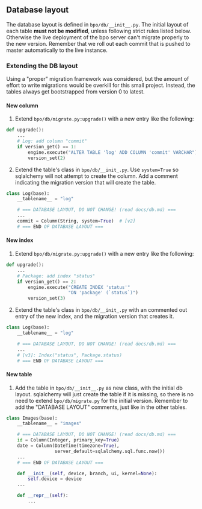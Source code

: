 ## Database layout

The database layout is defined in `bpo/db/__init__.py`. The initial layout of
each table **must not be modified**, unless following strict rules listed
below. Otherwise the live deployment of the bpo server can't migrate properly
to the new version. Remember that we roll out each commit that is pushed to
master automatically to the live instance.

### Extending the DB layout
Using a "proper" migration framework was considered, but the amount of effort
to write migrations would be overkill for this small project. Instead, the
tables always get bootstrapped from version 0 to latest.

#### New column

1. Extend `bpo/db/migrate.py:upgrade()` with a new entry like the following:

```py
def upgrade():
    ...
    # Log: add column "commit"
    if version_get() == 1:
        engine.execute("ALTER TABLE 'log' ADD COLUMN 'commit' VARCHAR")
        version_set(2)
```

2. Extend the table's class in `bpo/db/__init_.py`. Use `system=True` so
   sqlalchemy will not attempt to create the column. Add a comment indicating
   the migration version that will create the table.

```py
class Log(base):
    __tablename__ = "log"

    # === DATABASE LAYOUT, DO NOT CHANGE! (read docs/db.md) ===
    ...
    commit = Column(String, system=True)  # [v2]
    # === END OF DATABASE LAYOUT ===
```

#### New index

1. Extend `bpo/db/migrate.py:upgrade()` with a new entry like the following:

```py
def upgrade():
    ...
    # Package: add index "status"
    if version_get() == 2:
        engine.execute("CREATE INDEX 'status'"
                       "ON 'package' (`status`)")
        version_set(3)
```

2. Extend the table's class in `bpo/db/__init_.py` with an commented out entry
   of the new index, and the migration version that creates it.

```py
class Log(base):
    __tablename__ = "log"

    # === DATABASE LAYOUT, DO NOT CHANGE! (read docs/db.md) ===
    ...
    # [v3]: Index("status", Package.status)
    # === END OF DATABASE LAYOUT ===
```

#### New table

1. Add the table in `bpo/db/__init__.py` as new class, with the initial db
   layout. sqlalchemy will just create the table if it is missing, so there is
   no need to extend `bpo/db/migrate.py` for the initial version. Remember to
   add the "DATABASE LAYOUT" comments, just like in the other tables.

```py
class Images(base):
    __tablename__ = "images"

    # === DATABASE LAYOUT, DO NOT CHANGE! (read docs/db.md) ===
    id = Column(Integer, primary_key=True)
    date = Column(DateTime(timezone=True),
                  server_default=sqlalchemy.sql.func.now())
    ...
    # === END OF DATABASE LAYOUT ===

    def __init__(self, device, branch, ui, kernel=None):
        self.device = device
	...

    def __repr__(self):
    	...
```
